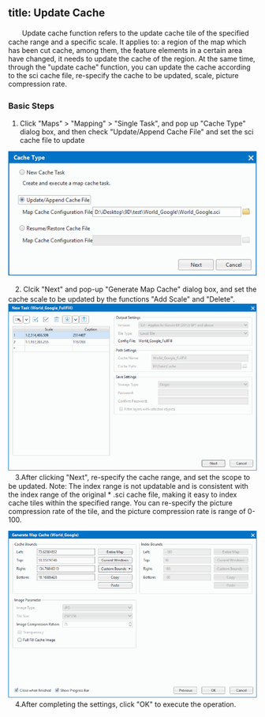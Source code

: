 title: Update Cache
---
　　Update cache function refers to the update cache tile of the specified cache range and a specific scale. It applies to: a region of the map which has been cut cache, among them, the feature elements in a certain area have changed, it needs to update the cache of the region. At the same time, through the &quot;update cache&quot; function, you can update the cache according to the sci cache file, re-specify the cache to be updated, scale, picture compression rate.



### Basic Steps     　　

  1.  Click "Maps" > "Mapping" > "Single Task", and pop up "Cache Type" dialog box, and then check "Update/Append Cache File" and set the sci cache file to update
  
![](img/Updatecache.png)  

　2. Clcik "Next" and pop-up "Generate Map Cache" dialog box, and set the cache scale to be updated by the functions "Add Scale" and "Delete".
　  
![](img/UpdatecacheDia.png)    
　3.After clicking "Next", re-specify the cache range, and set the scope to be updated. Note: The index range is not updatable and is consistent with the index range of the original * .sci cache file, making it easy to index cache tiles within the specified range. You can re-specify the picture compression rate of the tile, and the picture compression rate is range of 0-100.

![](img/UpdatecacheDia2.png)  
　4.After completing the settings, click "OK" to execute the operation.

   
